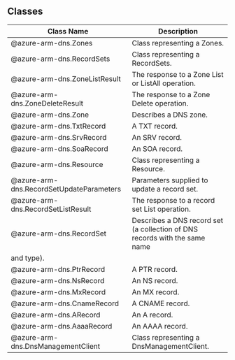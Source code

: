 ## Classes
| Class Name | Description |
|---|---|
| @azure-arm-dns.Zones |Class representing a Zones.|
| @azure-arm-dns.RecordSets |Class representing a RecordSets.|
| @azure-arm-dns.ZoneListResult |The response to a Zone List or ListAll operation.|
| @azure-arm-dns.ZoneDeleteResult |The response to a Zone Delete operation.|
| @azure-arm-dns.Zone |Describes a DNS zone.|
| @azure-arm-dns.TxtRecord |A TXT record.|
| @azure-arm-dns.SrvRecord |An SRV record.|
| @azure-arm-dns.SoaRecord |An SOA record.|
| @azure-arm-dns.Resource |Class representing a Resource.|
| @azure-arm-dns.RecordSetUpdateParameters |Parameters supplied to update a record set.|
| @azure-arm-dns.RecordSetListResult |The response to a record set List operation.|
| @azure-arm-dns.RecordSet |Describes a DNS record set (a collection of DNS records with the same name
and type).|
| @azure-arm-dns.PtrRecord |A PTR record.|
| @azure-arm-dns.NsRecord |An NS record.|
| @azure-arm-dns.MxRecord |An MX record.|
| @azure-arm-dns.CnameRecord |A CNAME record.|
| @azure-arm-dns.ARecord |An A record.|
| @azure-arm-dns.AaaaRecord |An AAAA record.|
| @azure-arm-dns.DnsManagementClient |Class representing a DnsManagementClient.|
